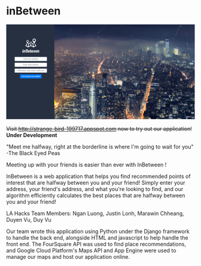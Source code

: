# inBetween

![Screenshot](https://github.com/uci-mars/InBetween/blob/master/inBetween.PNG)

~~Visit http://strange-bird-199717.appspot.com now to try out our application!~~ **Under Development**

"Meet me halfway, right at the borderline is where I'm going to wait for you" -The Black Eyed Peas

Meeting up with your friends is easier than ever with InBetween !

InBetween is a web application that helps you find recommended points of interest that are halfway between you and your friend! Simply enter your address, your friend's address, and what you're looking to find, and our algorithm efficiently calculates the best places that are halfway between you and your friend!

LA Hacks Team Members: Ngan Luong, Justin Lonh, Marawin Chheang, Duyen Vu, Duy Vu

Our team wrote this application using Python under the Django framework to handle the back end, alongside HTML and javascript to help handle the front end. The FourSquare API was used to find place recommendations, and Google Cloud Platform's Maps API and App Engine were used to manage our maps and host our application online. 
